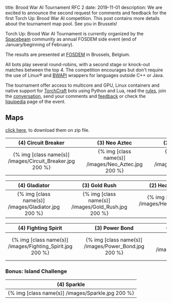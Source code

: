 title: Brood War AI Tournament RFC 2
date: 2019-11-01
description: We are excited to announce the second request for comments and feedback for the first Torch Up: Brood War AI competition. This post contains more details about the tournament map pool. See you in Brussels!

Torch Up: Brood War AI Tournament is currently organized by the [Spacebeam](https://spacebeam.org) community as annual FOSDEM side event (end of January/beginning of February).

The results are presented at [FOSDEM](https://fosdem.org/2020/) in Brussels, Belgium.

All bots play several round-robins, with a second stage or knock-out matches between the top 4. The competition encourages but don't require the use of Linux® and [BWAPI](https://github.com/bwapi/bwapi) wrappers for languages outside C++ or Java.

The tournament offer access to multicore and GPU, Linux containers and native support for [TorchCraft](https://github.com/TorchCraft/TorchCraft) bots using Python and Lua, read the [rules](/pages/rules/), join the [conversation](https://discordapp.com/invite/w9wRRrF), send your comments and [feedback](mailto:jchassoul@gmail.com) or check the [liquipedia](https://liquipedia.net/starcraft/Torch_Up) page of the event.

## Maps
[click here](https://torchup.org/files/maps.zip), to download them on zip file.

| (4) Circuit Breaker | &nbsp; | (3) Neo Aztec | &nbsp; | (2) Blue Storm | 
|:---:|:---:|:---:|:---:|:---:|
| {% img [class name(s)] /images/Circuit_Breaker.jpg 200 %} | &nbsp; | {% img [class name(s)] /images/Neo_Aztec.jpg 200 %} | &nbsp; | {% img [class name(s)] /images/Bluestorm.jpg 200 %} |

| (4) Gladiator | &nbsp; | (3) Gold Rush | &nbsp; | (2) Heartbreak Ridge |
:---:|:---:|:---:|:---:|:---:|
| {% img [class name(s)] /images/Gladiator.jpg 200 %} | &nbsp; | {% img [class name(s)] /images/Gold_Rush.jpg 200 %} | &nbsp; | {% img [class name(s)] /images/Heartbreak_Ridge.jpg 200 %} |

| (4) Fighting Spirit | &nbsp; | (3) Power Bond | &nbsp; | (2) Overwatch |
:---:|:---:|:---:|:---:|:---:|
| {% img [class name(s)] /images/Fighting_Spirit.jpg 200 %} | &nbsp; | {% img [class name(s)] /images/Power_Bond.jpg 200 %} | &nbsp; | {% img [class name(s)] /images/Overwatch.jpg 200 %} |

### Bonus: Island Challenge
| (4) Sparkle | 
:---:|
| {% img [class name(s)] /images/Sparkle.jpg 200 %} |
